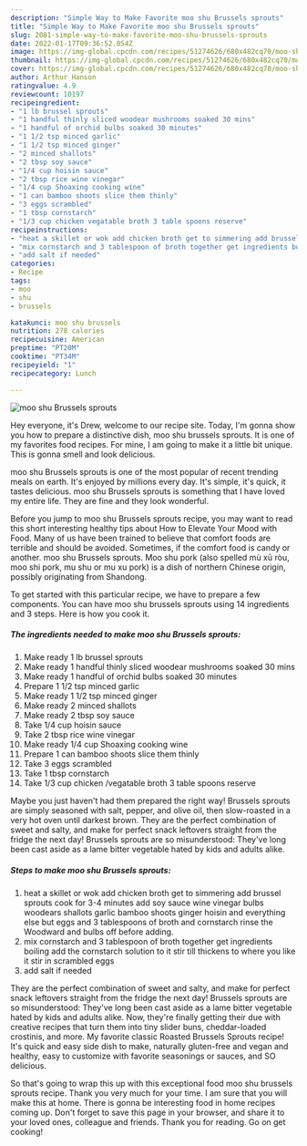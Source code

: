 ```yaml
---
description: "Simple Way to Make Favorite moo shu Brussels sprouts"
title: "Simple Way to Make Favorite moo shu Brussels sprouts"
slug: 2081-simple-way-to-make-favorite-moo-shu-brussels-sprouts
date: 2022-01-17T09:36:52.054Z
image: https://img-global.cpcdn.com/recipes/51274626/680x482cq70/moo-shu-brussels-sprouts-recipe-main-photo.jpg
thumbnail: https://img-global.cpcdn.com/recipes/51274626/680x482cq70/moo-shu-brussels-sprouts-recipe-main-photo.jpg
cover: https://img-global.cpcdn.com/recipes/51274626/680x482cq70/moo-shu-brussels-sprouts-recipe-main-photo.jpg
author: Arthur Hanson
ratingvalue: 4.9
reviewcount: 10197
recipeingredient:
- "1 lb brussel sprouts"
- "1 handful thinly sliced woodear mushrooms soaked 30 mins"
- "1 handful of orchid bulbs soaked 30 minutes"
- "1 1/2 tsp minced garlic"
- "1 1/2 tsp minced ginger"
- "2 minced shallots"
- "2 tbsp soy sauce"
- "1/4 cup hoisin sauce"
- "2 tbsp rice wine vinegar"
- "1/4 cup Shoaxing cooking wine"
- "1 can bamboo shoots slice them thinly"
- "3 eggs scrambled"
- "1 tbsp cornstarch"
- "1/3 cup chicken vegatable broth 3 table spoons reserve"
recipeinstructions:
- "heat a skillet or wok add chicken broth get to simmering add brussel sprouts cook for 3-4 minutes  add soy sauce wine vinegar bulbs woodears shallots garlic bamboo shoots ginger hoisin and everything else but eggs and 3 tablespoons of broth and cornstarch rinse the Woodward and bulbs off before adding."
- "mix cornstarch and 3 tablespoon of broth together get ingredients boiling add the cornstarch solution to it stir till thickens to where you like it stir in scrambled eggs"
- "add salt if needed"
categories:
- Recipe
tags:
- moo
- shu
- brussels

katakunci: moo shu brussels 
nutrition: 278 calories
recipecuisine: American
preptime: "PT20M"
cooktime: "PT34M"
recipeyield: "1"
recipecategory: Lunch

---
```



![moo shu Brussels sprouts](https://img-global.cpcdn.com/recipes/51274626/680x482cq70/moo-shu-brussels-sprouts-recipe-main-photo.jpg)

Hey everyone, it's Drew, welcome to our recipe site. Today, I'm gonna show you how to prepare a distinctive dish, moo shu brussels sprouts. It is one of my favorites food recipes. For mine, I am going to make it a little bit unique. This is gonna smell and look delicious.

moo shu Brussels sprouts is one of the most popular of recent trending meals on earth. It's enjoyed by millions every day. It's simple, it's quick, it tastes delicious. moo shu Brussels sprouts is something that I have loved my entire life. They are fine and they look wonderful.

Before you jump to moo shu Brussels sprouts recipe, you may want to read this short interesting healthy tips about How to Elevate Your Mood with Food. Many of us have been trained to believe that comfort foods are terrible and should be avoided. Sometimes, if the comfort food is candy or another. moo shu Brussels sprouts. Moo shu pork (also spelled mù xū ròu, moo shi pork, mu shu or mu xu pork) is a dish of northern Chinese origin, possibly originating from Shandong.


To get started with this particular recipe, we have to prepare a few components. You can have moo shu brussels sprouts using 14 ingredients and 3 steps. Here is how you cook it.

<!--inarticleads1-->

##### The ingredients needed to make moo shu Brussels sprouts:

1. Make ready 1 lb brussel sprouts
1. Make ready 1 handful thinly sliced woodear mushrooms soaked 30 mins
1. Make ready 1 handful of orchid bulbs soaked 30 minutes
1. Prepare 1 1/2 tsp minced garlic
1. Make ready 1 1/2 tsp minced ginger
1. Make ready 2 minced shallots
1. Make ready 2 tbsp soy sauce
1. Take 1/4 cup hoisin sauce
1. Take 2 tbsp rice wine vinegar
1. Make ready 1/4 cup Shoaxing cooking wine
1. Prepare 1 can bamboo shoots slice them thinly
1. Take 3 eggs scrambled
1. Take 1 tbsp cornstarch
1. Take 1/3 cup chicken /vegatable broth 3 table spoons reserve


Maybe you just haven&#39;t had them prepared the right way! Brussels sprouts are simply seasoned with salt, pepper, and olive oil, then slow-roasted in a very hot oven until darkest brown. They are the perfect combination of sweet and salty, and make for perfect snack leftovers straight from the fridge the next day! Brussels sprouts are so misunderstood: They&#39;ve long been cast aside as a lame bitter vegetable hated by kids and adults alike. 

<!--inarticleads2-->

##### Steps to make moo shu Brussels sprouts:

1. heat a skillet or wok add chicken broth get to simmering add brussel sprouts cook for 3-4 minutes  add soy sauce wine vinegar bulbs woodears shallots garlic bamboo shoots ginger hoisin and everything else but eggs and 3 tablespoons of broth and cornstarch rinse the Woodward and bulbs off before adding.
1. mix cornstarch and 3 tablespoon of broth together get ingredients boiling add the cornstarch solution to it stir till thickens to where you like it stir in scrambled eggs
1. add salt if needed


They are the perfect combination of sweet and salty, and make for perfect snack leftovers straight from the fridge the next day! Brussels sprouts are so misunderstood: They&#39;ve long been cast aside as a lame bitter vegetable hated by kids and adults alike. Now, they&#39;re finally getting their due with creative recipes that turn them into tiny slider buns, cheddar-loaded crostinis, and more. My favorite classic Roasted Brussels Sprouts recipe! It&#39;s quick and easy side dish to make, naturally gluten-free and vegan and healthy, easy to customize with favorite seasonings or sauces, and SO delicious. 

So that's going to wrap this up with this exceptional food moo shu brussels sprouts recipe. Thank you very much for your time. I am sure that you will make this at home. There is gonna be interesting food in home recipes coming up. Don't forget to save this page in your browser, and share it to your loved ones, colleague and friends. Thank you for reading. Go on get cooking!
